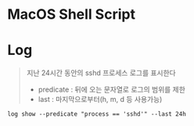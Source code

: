 # MacOS Shell Script

# Log
> 지난 24시간 동안의 sshd 프로세스 로그를 표시한다
> - predicate : 뒤에 오는 문자열로 로그의 범위를 제한
> - last : 마지막으로부터(h, m, d 등 사용가능)
```
log show --predicate "process == 'sshd'" --last 24h
```

